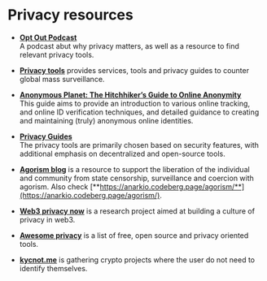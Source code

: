 # Privacy resources

- [**Opt Out Podcast**](https://optoutpod.com/)  
A podcast abut why privacy matters, as well as a resource to find relevant privacy tools.

- [**Privacy tools**](https://www.privacytools.io/) provides services, tools and privacy guides to counter global mass surveillance.

- [**Anonymous Planet: The Hitchhiker’s Guide to Online Anonymity**](https://anonymousplanet.org/)  
This guide aims to provide an introduction to various online tracking, and online ID verification techniques, and detailed guidance to creating and maintaining (truly) anonymous online identities.

- [**Privacy Guides**](https://www.privacyguides.org/)  
The privacy tools are primarily chosen based on security features, with additional emphasis on decentralized and open-source tools.

- [**Agorism blog**](https://agorism.blog/anarkio/survival-outside-the-state) is a resource to support the liberation of the individual and community from state censorship, surveillance and coercion with agorism. 
Also check [**https://anarkio.codeberg.page/agorism/**](https://anarkio.codeberg.page/agorism/).

- [**Web3 privacy now**](https://github.com/Msiusko/web3privacy) is a research project aimed at building a culture of privacy in web3.

- [**Awesome privacy**](https://github.com/pluja/awesome-privacy) is a list of free, open source and privacy oriented tools.  

- [**kycnot.me**](https://kycnot.me/) is gathering crypto projects where the user do not need to identify themselves.


